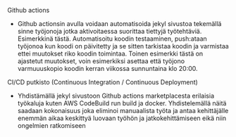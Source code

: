 Github actions
- Github actionsin avulla voidaan automatisoida jekyl sivustoa tekemällä sinne työjonoja jotka aktivoitaessa suorittaa tiettyjä työtehtäviä. Esimerkkinä tästä. Automatisoitu koodin testaaminen, push:ataan työjonoa kun koodi on päivitetty ja se sitten tarkistaa koodin ja varmistaa ettei muutokset riko koodin toimintaa. Toinen esimerkki tästä on ajastetut muutokset, voin esimerkiksi asettaa että työjono varmuuuskopio koodin kerran viikossa sunnuntaina klo 20:00.
  
CI/CD putkisto (Continuous Integration / Continuous Deployment)
- Yhdistämällä jekyl sivustoon Github actions marketplacesta erilaisia työkaluja kuten AWS CodeBuild run build  ja docker. Yhdistelemällä näitä saadaan kokonaisuus joka eliminoi manuaalista työta ja antaa kehittäjälle enemmän aikaa keskittyä luovaan työhön ja jatkokehittämiseen eikä niin ongelmien ratkomiseen
